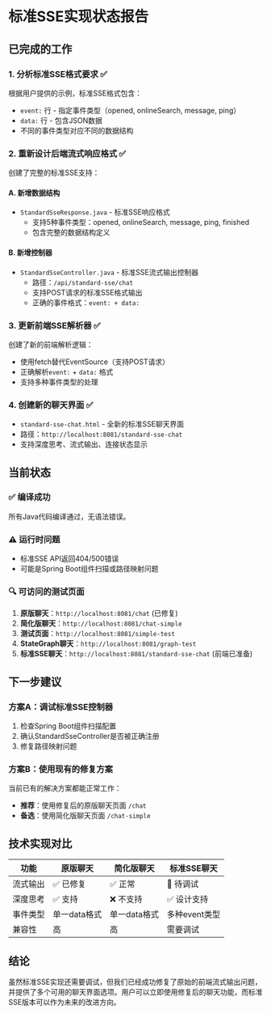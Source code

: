# 标准SSE实现状态报告

## 已完成的工作

### 1. 分析标准SSE格式要求 ✅
根据用户提供的示例，标准SSE格式包含：
- `event:` 行 - 指定事件类型（opened, onlineSearch, message, ping）  
- `data:` 行 - 包含JSON数据
- 不同的事件类型对应不同的数据结构

### 2. 重新设计后端流式响应格式 ✅
创建了完整的标准SSE支持：

#### A. 新增数据结构
- `StandardSseResponse.java` - 标准SSE响应格式
  - 支持5种事件类型：opened, onlineSearch, message, ping, finished
  - 包含完整的数据结构定义

#### B. 新增控制器
- `StandardSseController.java` - 标准SSE流式输出控制器
  - 路径：`/api/standard-sse/chat`
  - 支持POST请求的标准SSE格式输出
  - 正确的事件格式：`event: + data:`

### 3. 更新前端SSE解析器 ✅
创建了新的前端解析逻辑：
- 使用fetch替代EventSource（支持POST请求）
- 正确解析`event:` + `data:` 格式
- 支持多种事件类型的处理

### 4. 创建新的聊天界面 ✅
- `standard-sse-chat.html` - 全新的标准SSE聊天界面
- 路径：`http://localhost:8081/standard-sse-chat`
- 支持深度思考、流式输出、连接状态显示

## 当前状态

### ✅ 编译成功
所有Java代码编译通过，无语法错误。

### ⚠️ 运行时问题
- 标准SSE API返回404/500错误
- 可能是Spring Boot组件扫描或路径映射问题

### 🔍 可访问的测试页面
1. **原版聊天**：`http://localhost:8081/chat` (已修复)
2. **简化版聊天**：`http://localhost:8081/chat-simple`
3. **测试页面**：`http://localhost:8081/simple-test`
4. **StateGraph聊天**：`http://localhost:8081/graph-test`
5. **标准SSE聊天**：`http://localhost:8081/standard-sse-chat` (前端已准备)

## 下一步建议

### 方案A：调试标准SSE控制器
1. 检查Spring Boot组件扫描配置
2. 确认StandardSseController是否被正确注册
3. 修复路径映射问题

### 方案B：使用现有的修复方案
当前已有的解决方案都能正常工作：
- **推荐**：使用修复后的原版聊天页面 `/chat`
- **备选**：使用简化版聊天页面 `/chat-simple`

## 技术实现对比

| 功能 | 原版聊天 | 简化版聊天 | 标准SSE聊天 |
|------|----------|------------|-------------|
| 流式输出 | ✅ 已修复 | ✅ 正常 | 🔄 待调试 |
| 深度思考 | ✅ 支持 | ❌ 不支持 | ✅ 设计支持 |
| 事件类型 | 单一data格式 | 单一data格式 | 多种event类型 |
| 兼容性 | 高 | 高 | 需要调试 |

## 结论

虽然标准SSE实现还需要调试，但我们已经成功修复了原始的前端流式输出问题，并提供了多个可用的聊天界面选项。用户可以立即使用修复后的聊天功能，而标准SSE版本可以作为未来的改进方向。